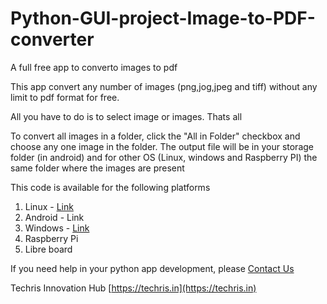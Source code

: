 # Python-GUI-project-Image-to-PDF-converter
A full free app to converto images to pdf 

This app convert any number of images (png,jog,jpeg and tiff) without any limit to pdf format for free. 

All you have to do is to select image or images. Thats all

To convert all images in a folder, click the "All in Folder" checkbox and choose any one image in the folder. The output file will be in your storage folder (in android) and for other OS (Linux, windows and Raspberry PI) the same folder where the images are present 

This code is available for the following platforms 

1. Linux - [Link](https://drive.google.com/file/d/1KACOMMmwXgR6HXQejBUzHo_4qb9q9F8p/view?usp=sharing)
2. Android - Link
3. Windows - [Link](https://drive.google.com/file/d/1CV3VHW3empmx5LnjyJ8Xs5UjfwRTfLFN/view?usp=sharing)
4. Raspberry Pi
5. Libre board

If you need help in your python app development, please [Contact Us](https://techris.in/contact-us/)

Techris Innovation Hub
[https://techris.in](https://techris.in)




